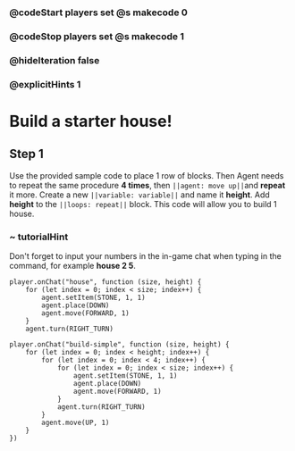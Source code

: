 ### @codeStart players set @s makecode 0
### @codeStop players set @s makecode 1

### @hideIteration false 
### @explicitHints 1


# Build a starter house!

## Step 1
Use the provided sample code to place 1 row of blocks. Then Agent needs to repeat the same procedure **4 times**, then ``||agent: move up||``and **repeat** it more. Create a new ``||variable: variable||`` and name it **height**. Add **height** to the ``||loops: repeat||`` block. This code will allow you to build 1 house. 


### ~ tutorialHint
Don't forget to input your numbers in the in-game chat when typing in the command, for example **house 2 5**. 

```template
player.onChat("house", function (size, height) {
    for (let index = 0; index < size; index++) {
        agent.setItem(STONE, 1, 1)
        agent.place(DOWN)
        agent.move(FORWARD, 1)
    }
    agent.turn(RIGHT_TURN)
```
```ghost
player.onChat("build-simple", function (size, height) {
    for (let index = 0; index < height; index++) {
        for (let index = 0; index < 4; index++) {
            for (let index = 0; index < size; index++) {
                agent.setItem(STONE, 1, 1)
                agent.place(DOWN)
                agent.move(FORWARD, 1)
            }
            agent.turn(RIGHT_TURN)
        }
        agent.move(UP, 1)
    }
})
```



